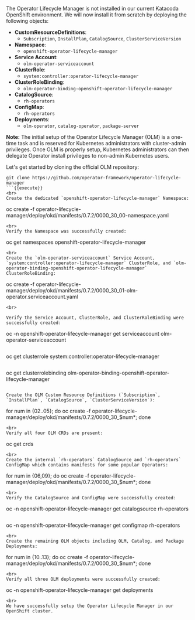 The Operator Lifecycle Manager is not installed in our current Katacoda OpenShift environment. We will now install it from scratch by deploying the following objects:

* **CustomResourceDefinitions**:
    * `Subscription`, `InstallPlan`, `CatalogSource`, `ClusterServiceVersion`
* **Namespace**:
    * `openshift-operator-lifecycle-manager`
* **Service Account**:
    * `olm-operator-serviceaccount`
* **ClusterRole**:
    * `system:controller:operator-lifecycle-manager`
* **ClusterRoleBinding**:
    * `olm-operator-binding-openshift-operator-lifecycle-manager`
* **CatalogSource**:
    * `rh-operators`
* **ConfigMap**:
    * `rh-operators`
* **Deployments**:
    * `olm-operator`, `catalog-operator`, `package-server`
  
**Note:** The initial setup of the Operator Lifecycle Manager (OLM) is a one-time task and is reserved for Kubernetes administrators with cluster-admin privileges. Once OLM is properly setup, Kubernetes administrators can then delegate Operator install privileges to non-admin Kubernetes users.

Let's get started by cloning the official OLM repository:

```
git clone https://github.com/operator-framework/operator-lifecycle-manager
```{{execute}}
<br>
Create the dedicated `openshift-operator-lifecycle-manager` Namespace:

```
oc create -f operator-lifecycle-manager/deploy/okd/manifests/0.7.2/0000_30_00-namespace.yaml
```{{execute}}
<br>
Verify the Namespace was successfully created:

```
oc get namespaces openshift-operator-lifecycle-manager
```{{execute}}
<br>
Create the `olm-operator-serviceaccount` Service Account, `system:controller:operator-lifecycle-manager` ClusterRole, and `olm-operator-binding-openshift-operator-lifecycle-manager` ClusterRoleBinding:

```
oc create -f operator-lifecycle-manager/deploy/okd/manifests/0.7.2/0000_30_01-olm-operator.serviceaccount.yaml
```{{execute}}
<br>

Verify the Service Account, ClusterRole, and ClusterRoleBinding were successfully created:

```
oc -n openshift-operator-lifecycle-manager get serviceaccount olm-operator-serviceaccount
```{{execute}}
```
oc get clusterrole system:controller:operator-lifecycle-manager
```{{execute}}
```
oc get clusterrolebinding olm-operator-binding-openshift-operator-lifecycle-manager
```{{execute}}

Create the OLM Custom Resource Definitions (`Subscription`, `InstallPlan`, `CatalogSource`, `ClusterServiceVersion`):

```
for num in {02..05}; do oc create -f operator-lifecycle-manager/deploy/okd/manifests/0.7.2/0000_30_$num*; done
```{{execute}}
<br>
Verify all four OLM CRDs are present:

```
oc get crds
```{{execute}}
<br>
Create the internal `rh-operators` CatalogSource and `rh-operators` ConfigMap which contains manifests for some popular Operators:

```
for num in {06,09}; do oc create -f operator-lifecycle-manager/deploy/okd/manifests/0.7.2/0000_30_$num*; done
```{{execute}}
<br>
Verify the CatalogSource and ConfigMap were successfully created:

```
oc -n openshift-operator-lifecycle-manager get catalogsource rh-operators
```{{execute}}
```
oc -n openshift-operator-lifecycle-manager get configmap rh-operators
```{{execute}}
<br>
Create the remaining OLM objects including OLM, Catalog, and Package Deployments:

```
for num in {10..13}; do oc create -f operator-lifecycle-manager/deploy/okd/manifests/0.7.2/0000_30_$num*; done
```{{execute}}
<br>
Verify all three OLM deployments were successfully created:

```
oc -n openshift-operator-lifecycle-manager get deployments
```{{execute}}
<br>
We have successfully setup the Operator Lifecycle Manager in our OpenShift cluster.
